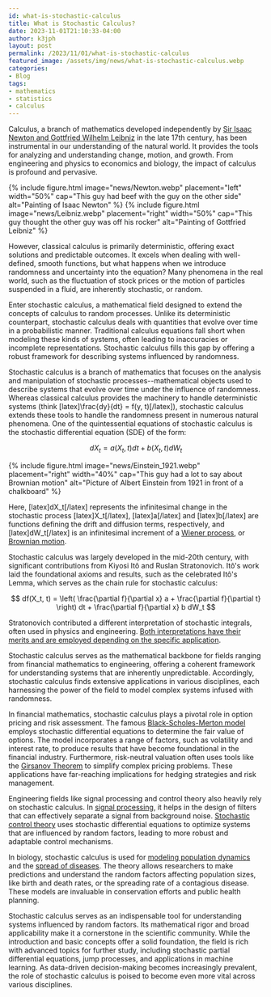 ```yaml
---
id: what-is-stochastic-calculus
title: What is Stochastic Calculus?
date: 2023-11-01T21:10:33-04:00
author: k3jph
layout: post
permalink: /2023/11/01/what-is-stochastic-calculus
featured_image: /assets/img/news/what-is-stochastic-calculus.webp
categories:
- Blog 
tags:
- mathematics
- statistics
- calculus
---
```


Calculus, a branch of mathematics developed independently by [Sir Isaac Newton
and Gottfried Wilhelm
Leibniz](https://www.stemfellowship.org/who-got-there-first-newton-leibniz-and-their-work-on-calculus/)
in the late 17th century, has been instrumental in our understanding of the
natural world. It provides the tools for analyzing and understanding change,
motion, and growth. From engineering and physics to economics and biology, the
impact of calculus is profound and pervasive.

{% include figure.html image="news/Newton.webp" placement="left" width="50%"
cap="This guy had beef with the guy on the other side"
alt="Painting of Isaac Newton" %}
{% include figure.html image="news/Leibniz.webp" placement="right" width="50%"
cap="This guy thought the other guy was off his rocker"
alt="Painting of Gottfried Leibniz" %}

However, classical calculus is primarily deterministic, offering exact solutions
and predictable outcomes. It excels when dealing with well-defined, smooth
functions, but what happens when we introduce randomness and uncertainty into
the equation? Many phenomena in the real world, such as the fluctuation of stock
prices or the motion of particles suspended in a fluid, are inherently
stochastic, or random.

Enter stochastic calculus, a mathematical field designed to extend the concepts
of calculus to random processes. Unlike its deterministic counterpart,
stochastic calculus deals with quantities that evolve over time in a
probabilistic manner. Traditional calculus equations fall short when modeling
these kinds of systems, often leading to inaccuracies or incomplete
representations. Stochastic calculus fills this gap by offering a robust
framework for describing systems influenced by randomness.

Stochastic calculus is a branch of mathematics that focuses on the analysis and
manipulation of stochastic processes--mathematical objects used to describe
systems that evolve over time under the influence of randomness. Whereas
classical calculus provides the machinery to handle deterministic systems (think
[latex]\frac{dy}{dt} = f(y, t)[/latex]), stochastic calculus extends these tools to
handle the randomness present in numerous natural phenomena. One of the
quintessential equations of stochastic calculus is the stochastic differential
equation (SDE) of the form:

$$
dX_t = a(X_t, t) dt + b(X_t, t) dW_t
$$

{% include figure.html image="news/Einstein_1921.webp" placement="right" width="40%"
cap="This guy had a lot to say about Brownian motion"
alt="Picture of Albert Einstein from 1921 in front of a chalkboard" %}

Here, [latex]dX_t[/latex] represents the infinitesimal change in the stochastic
process [latex]X_t[/latex], [latex]a[/latex] and [latex]b[/latex] are functions
defining the drift and diffusion terms, respectively, and [latex]dW_t[/latex] is
an infinitesimal increment of a [Wiener
process](https://www.youtube.com/watch?v=YZL2xdhh7qE), or [Brownian
motion](https://einsteinpapers.press.princeton.edu/vol2-trans/194).

Stochastic calculus was largely developed in the mid-20th century, with
significant contributions from Kiyosi Itô and Ruslan Stratonovich. Itô's
work laid the foundational axioms and results, such as the celebrated Itô's
Lemma, which serves as the chain rule for stochastic calculus:

$$
df(X_t, t) = \left( \frac{\partial f}{\partial x} a + \frac{\partial f}{\partial t} \right) dt + \frac{\partial f}{\partial x} b dW_t
$$

Stratonovich contributed a different interpretation of stochastic integrals,
often used in physics and engineering. [Both interpretations have their merits
and are employed depending on the specific
application](http://www.stat.ucla.edu/~ywu/research/documents/StochasticDifferentialEquations.pdf).

Stochastic calculus serves as the mathematical backbone for fields ranging from
financial mathematics to engineering, offering a coherent framework for
understanding systems that are inherently unpredictable.  Accordingly,
stochastic calculus finds extensive applications in various disciplines, each
harnessing the power of the field to model complex systems infused with
randomness.

In financial mathematics, stochastic calculus plays a pivotal role in option
pricing and risk assessment. The famous [Black-Scholes-Merton
model](https://corporatefinanceinstitute.com/resources/derivatives/black-scholes-merton-model/)
employs stochastic differential equations to determine the fair value of
options. The model incorporates a range of factors, such as volatility and
interest rate, to produce results that have become foundational in the financial
industry.  Furthermore, risk-neutral valuation often uses tools like the
[Girsanov Theorem](https://benjaminwhiteside.com/2022/09/04/girsanovs-theorem/)
to simplify complex pricing problems. These applications have far-reaching
implications for hedging strategies and risk management.

Engineering fields like signal processing and control theory also heavily rely
on stochastic calculus. In [signal
processing](https://ece.uwaterloo.ca/~ece603/outline.html), it helps in the
design of filters that can effectively separate a signal from background noise.
[Stochastic control
theory](https://www.sciencedirect.com/topics/computer-science/stochastic-control)
uses stochastic differential equations to optimize systems that are influenced
by random factors, leading to more robust and adaptable control mechanisms.

In biology, stochastic calculus is used for [modeling population
dynamics](/2020/05/31/the-lotka-volterra-equations) and the [spread of
diseases](/2020/03/14/why-social-distancing-works). The theory allows
researchers to make predictions and understand the random factors affecting
population sizes, like birth and death rates, or the spreading rate of a
contagious disease. These models are invaluable in conservation efforts and
public health planning.

Stochastic calculus serves as an indispensable tool for understanding systems
influenced by random factors. Its mathematical rigor and broad applicability
make it a cornerstone in the scientific community. While the introduction and
basic concepts offer a solid foundation, the field is rich with advanced topics
for further study, including stochastic partial differential equations, jump
processes, and applications in machine learning. As data-driven decision-making
becomes increasingly prevalent, the role of stochastic calculus is poised to
become even more vital across various disciplines.

